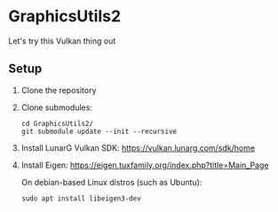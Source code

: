 GraphicsUtils2
==============

Let's try this Vulkan thing out

Setup
-----

1) Clone the repository

2) Clone submodules:
    ```
    cd GraphicsUtils2/
    git submodule update --init --recursive
    ```

3) Install LunarG Vulkan SDK: https://vulkan.lunarg.com/sdk/home

4) Install Eigen: https://eigen.tuxfamily.org/index.php?title=Main_Page
    
    On debian-based Linux distros (such as Ubuntu):
    ```
    sudo apt install libeigen3-dev
    ```
